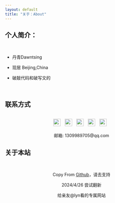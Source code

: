 ```yaml
---
layout: default
title: "关于：About"
---
```


## 个人简介：
<br/>

* 丹青Dawntsing

* 现居 Beijing,China

* 破敲代码和破写文的

<br/>

## 联系方式

<p class="contact">
<center>
<br/>
 <a href="https://space.bilibili.com/499589452" title="Bilibili"><img src="https://www.bilibili.com/favicon.ico" width="24" height="24" style="margin-right:10px"></a>
 <!-- B站联系方式 -->
 <a href="https://www.xiaohongshu.com/user/profile/62ea70e9000000001f0051d9" title="小红书"><img src="https://www.xiaohongshu.com/favicon.ico" width="24" height="24" style="margin-right:10px"></a>
 <!-- 小红书联系方式 -->
 <a href="https://weibo.com/u/7312721138" title="Weibo"><img src="http://weibo.com/favicon.ico" width="24" height="24" style="margin-right:10px"></a>
 <!-- 微博联系方式 -->
 <a href="https://www.zhihu.com/people/zhu-qing-ben-xi" title="Zhihu"><img src="http://www.zhihu.com/favicon.ico" width="24" height="24" style="margin-right:10px"></a>
 <!-- 知乎联系方式 -->
 <a href="https://github.com/LinchyYu" title="Github"><img src="http://www.github.com/favicon.ico" width="24" height="24" style="margin-right:10px"></a>
 <!-- github联系方式 -->
<br/><br/>
邮箱: 1309989705@qq.com 
</center>
</p>

## 关于本站
<center><br/>

Copy From [Github](https://github.com/LippiOuYang/LippiOuYang.github.io)，请去支持

2024/4/26 尝试翻新

给亲友@lyn看的专属网站

</center>
